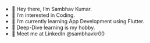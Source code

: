 - 👋 Hey there, I’m Sambhav Kumar.
- 🧠 I’m interested in Coding.
- 📗 I’m currently learning App Development using Flutter.
- 📍 Deep-Dive learning is my hobby.
- 👀 Meet me at LinkedIn @sambhavkr00

<!---
sambhavkr00/sambhavkr00 is a ✨ special ✨ repository because its `README.md` (this file) appears on your GitHub profile.
You can click the Preview link to take a look at your changes.
--->
